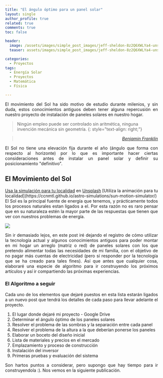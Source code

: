 ```yaml
---
title: "El ángulo óptimo para un panel solar"
layout: single
author_profile: true
related: true
comments: true
toc: false

header:
  image: /assets/images/simple_post_images/jeff-sheldon-8z2Q6XWLYa4-unsplash.jpg
  teaser: assets/images/simple_post_images/jeff-sheldon-8z2Q6XWLYa4-unsplash.jpg

categories:
  - Proyectos
tags:
  - Energía Solar
  - Proyectos
  - Matemática
  - Física

---
```


<p align="justify" markdown="1">
El movimiento del Sol ha sido motivo de estudio durante milenios, y sin duda, estos conocimientos antiguos deben tener alguna repercusión en nuestro proyecto de instalación de paneles solares en nuestro hogar.
</p>

> Ningún empleo puede ser controlado sin aritmética, ninguna invención mecánica sin geometría.
{: style="text-align: right;"}

> <cite style="text-align: right; display: block;"><a href="https://quotefancy.com/quote/772170/Benjamin-Franklin-No-employment-can-be-managed-without-arithmetic-no-mechanical-invention" target="_blank">Benjamin Franklin</a></cite>

<p align="justify" markdown="1">
El Sol no tiene una elevación fija durante el año (ángulo que forma con respecto al horizonte) por lo que es importante hacer ciertas consideraciones antes de instalar un panel solar y definir su posicionamiento "definitivo".
</p>

<!-- comentario de todo de portada Foto de <a href="https://unsplash.com/@publicpowerorg?utm_source=unsplash&utm_medium=referral&utm_content=creditCopyText">American Public Power Association</a> en <a href="https://unsplash.com/es/s/fotos/solar-panels?utm_source=unsplash&utm_medium=referral&utm_content=creditCopyText">Unsplash</a> -->

## El Movimiento del Sol

<p align="justify" markdown="1">
<a href="https://ccnmtl.github.io/astro-simulations/sun-motion-simulator/"  target="_blank">Usa la simulación para tu localidad</a> en <a href="https://unsplash.com/es/s/fotos/solar-panels?utm_source=unsplash&utm_medium=referral&utm_content=creditCopyText">Unsplash</a>  [Utiliza la animación para tu localidad](https://ccnmtl.github.io/astro-simulations/sun-motion-simulator/) El Sol es la principal fuente de energía que tenemos, y prácticamente todos los procesos naturales estan ligados a el. Por esta razón no es raro pensar que en su naturaleza estén la mayor parte de las respuestas que tienen que ver con nuestros problemas de energía.
</p>

<img src="assets/images/simple_post_images/solarmotion_gif.gif">

<p align="justify" markdown="1">
Sin ir demasiado lejos, en este post iré dejando el registro de cómo utilizar la tecnología actual y algunos conocimientos antiguos para poder montar en mi hogar un arreglo (matriz o red) de paneles solares con los que pretendo alimentar todas las necesidades de mi familia, con el objetivo de no pagar más cuentas de electricidad (pero sí responder por la tecnología que se ha creado para tales fines). Así que antes que cualquier cosa, elaboraré una especie de algoritmo para ir construyendo los próximos artículos y así ir compartiendo las próximas experiencias.
</p>

### El Algoritmo a seguir

<p align="justify" markdown="1">
Cada uno de los elementos que dejaré puestos en esta lista estarán ligados a un nuevo post que tendrá los detalles de cada paso para llevar adelante el proyecto.
</p>

1. El lugar donde dejaré mi proyecto - Google Drive
2. Determinar el ángulo óptimo de los paneles solares
3. Resolver el problema de las sombras y la separación entre cada panel
4. Resolver el problema de la altura a la que deberían ponerse los paneles
5. Elaborar un boceto del diseño inicial
6. Lista de materiales y precios en el mercado
7. Emplazamiento y proceso de construcción
8. Instalación del inversor
9. Primeras pruebas y evaluación del sistema

<p align="justify" markdown="1">
Son hartos puntos a considerar, pero supongo que hay tiempo para ir construyendola :). Nos vemos en la siguiente publicación.
</p>
